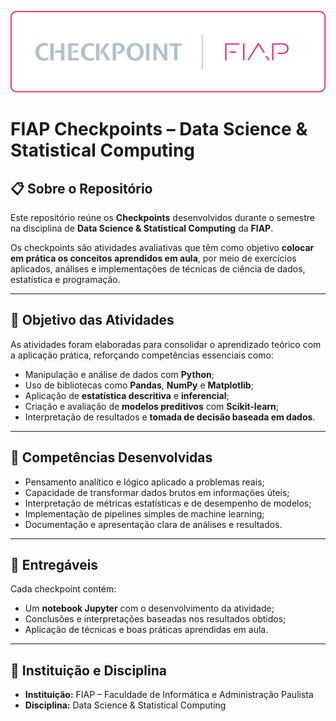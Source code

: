 ![banner](./assets/banner.png)

# FIAP Checkpoints – Data Science & Statistical Computing

## 📋 Sobre o Repositório
Este repositório reúne os **Checkpoints** desenvolvidos durante o semestre na disciplina de **Data Science & Statistical Computing** da **FIAP**.  

Os checkpoints são atividades avaliativas que têm como objetivo **colocar em prática os conceitos aprendidos em aula**, por meio de exercícios aplicados, análises e implementações de técnicas de ciência de dados, estatística e programação.

---

## 🎯 Objetivo das Atividades
As atividades foram elaboradas para consolidar o aprendizado teórico com a aplicação prática, reforçando competências essenciais como:

- Manipulação e análise de dados com **Python**;
- Uso de bibliotecas como **Pandas**, **NumPy** e **Matplotlib**;
- Aplicação de **estatística descritiva** e **inferencial**;
- Criação e avaliação de **modelos preditivos** com **Scikit-learn**;
- Interpretação de resultados e **tomada de decisão baseada em dados**.

---

## 🧠 Competências Desenvolvidas
- Pensamento analítico e lógico aplicado a problemas reais;
- Capacidade de transformar dados brutos em informações úteis;
- Interpretação de métricas estatísticas e de desempenho de modelos;
- Implementação de pipelines simples de machine learning;
- Documentação e apresentação clara de análises e resultados.

---

## 🧾 Entregáveis
Cada checkpoint contém:
- Um **notebook Jupyter** com o desenvolvimento da atividade;
- Conclusões e interpretações baseadas nos resultados obtidos;
- Aplicação de técnicas e boas práticas aprendidas em aula.

---

## 📅 Instituição e Disciplina
- **Instituição:** FIAP – Faculdade de Informática e Administração Paulista  
- **Disciplina:** Data Science & Statistical Computing
